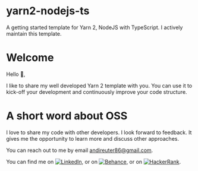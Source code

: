 # yarn2-nodejs-ts

A getting started template for Yarn 2, NodeJS with TypeScript. I actively maintain this template.

# Welcome

Hello 👋,

I like to share my well developed Yarn 2 template with you. You can use it to kick-off your development and continuously improve your code structure.

# A short word about OSS

I love to share my code with other developers. I look forward to feedback. It gives me the opportunity to learn more and discuss other approaches.

You can reach out to me by email [andireuter86@gmail.com](mailto:andireuter86@gmail.com?subject=Hello%20👋).

You can find me on [![LinkedIn][1.2]][1], or on [![Behance][2.2]][2], or on [![HackerRank][3.2]][3].

[1.2]: https://raw.githubusercontent.com/andreasreuter/andreasreuter/main/img/linkedin.png "LinkedIn icon"
[2.2]: https://raw.githubusercontent.com/andreasreuter/andreasreuter/main/img/behance.png "Behance icon"
[3.2]: https://raw.githubusercontent.com/andreasreuter/andreasreuter/main/img/hackerrank.png "HackerRank icon"
[1]: https://www.linkedin.com/in/andreasreuter
[2]: https://www.behance.net/andireuter
[3]: https://www.hackerrank.com/andreasreuter
